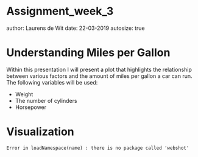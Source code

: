 Assignment_week_3
========================================================
author: Laurens de Wit
date: 22-03-2019
autosize: true

Understanding Miles per Gallon
========================================================

Within this presentation I will present a plot that highlights the relationship between various factors and the amount of miles per gallon a car can run. The following variables will be used:

- Weight
- The number of cylinders
- Horsepower

Visualization
========================================================



```
Error in loadNamespace(name) : there is no package called 'webshot'
```
